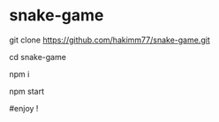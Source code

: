# snake-game


git clone https://github.com/hakimm77/snake-game.git

cd snake-game

npm i

npm start




#enjoy !
